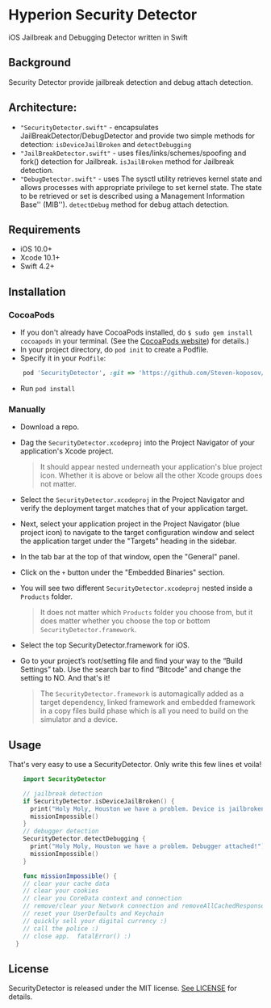 # Hyperion Security Detector
iOS Jailbreak and Debugging Detector written in Swift

## Background
Security Detector provide jailbreak detection and debug attach detection.  

## Architecture:
* `"SecurityDetector.swift"` - encapsulates JailBreakDetector/DebugDetector and provide two simple methods for detection:
  `isDeviceJailBroken` and `detectDebugging`
* `"JailBreakDetector.swift"` - uses files/links/schemes/spoofing and fork() detection for Jailbreak. `isJailBroken` method for Jailbreak detection.
* `"DebugDetector.swift"` - uses The sysctl utility retrieves kernel state and allows processes
     with appropriate privilege to set kernel state.
     The state to be retrieved or set is described using a Management Information Base'' (MIB'').
     `detectDebug` method for debug attach detection.

## Requirements
- iOS 10.0+
- Xcode 10.1+
- Swift 4.2+   

## Installation

### CocoaPods

* If you don't already have CocoaPods installed, do `$ sudo gem install cocoapods` in your terminal. (See the [CocoaPods website]([https://cocoapods.org/)) for details.)
* In your project directory, do `pod init` to create a Podfile.
* Specify it in your `Podfile`: 
```ruby
    pod 'SecurityDetector', :git => 'https://github.com/Steven-koposov/SecurityDetector.git'
```
* Run `pod install`

### Manually
- Download a repo.
- Dag the `SecurityDetector.xcodeproj` into the Project Navigator of your application's Xcode project.

    > It should appear nested underneath your application's blue project icon. Whether it is above or below all the other Xcode groups does not matter.

- Select the `SecurityDetector.xcodeproj` in the Project Navigator and verify the deployment target matches that of your application target.
- Next, select your application project in the Project Navigator (blue project icon) to navigate to the target configuration window and select the application target under the "Targets" heading in the sidebar.
- In the tab bar at the top of that window, open the "General" panel.
- Click on the `+` button under the "Embedded Binaries" section.
- You will see two different `SecurityDetector.xcodeproj`  nested inside a `Products` folder.

    > It does not matter which `Products` folder you choose from, but it does matter whether you choose the top or bottom `SecurityDetector.framework`.

- Select the top SecurityDetector.framework for iOS.
- Go to your project’s root/setting file and find your way to the “Build Settings” tab. Use the search bar to find “Bitcode” and change the setting to NO. And that's it!

  > The `SecurityDetector.framework` is automagically added as a target dependency, linked framework and embedded framework in a copy files build phase which is all you need to build on the simulator and a device.

## Usage

That's very easy to use a SecurityDetector. Only write this few lines et voila!
```swift
    import SecurityDetector
```

```swift
    // jailbreak detection
    if SecurityDetector.isDeviceJailBroken() {
      print("Holy Moly, Houston we have a problem. Device is jailbroken!")
      missionImpossible()
    }
    // debugger detection
    SecurityDetector.detectDebugging {
      print("Holy Moly, Houston we have a problem. Debugger attached!")
      missionImpossible()
    }

    func missionImpossible() {
    // clear your cache data
    // clear your cookies
    // clear you CoreData context and connection
    // remove/clear your Network connection and removeAllCachedResponses
    // reset your UserDefaults and Keychain
    // quickly sell your digital currency :)
    // call the police :)
    // close app.  fatalError() :)
  }
```  

## License

SecurityDetector is released under the MIT license. [See LICENSE](https://github.com/Steven-koposov/SecurityDetector/blob/master/LICENSE) for details.

